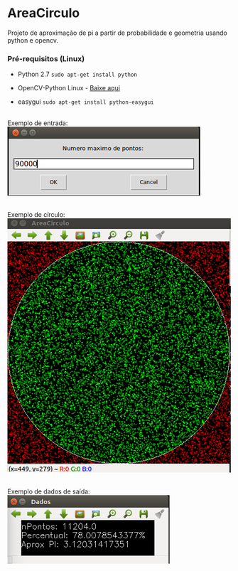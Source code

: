 AreaCirculo
===========
Projeto de aproximação de pi a partir de probabilidade e geometria usando python e opencv.

### Pré-requisitos (Linux)
  * Python 2.7 `sudo apt-get install python`
  * OpenCV-Python Linux - [Baixe aqui](https://docs.opencv.org/3.4/d2/de6/tutorial_py_setup_in_ubuntu.html)
  
  * easygui `sudo apt-get install python-easygui`

<br>Exemplo de entrada:</br>
<img src="imgsRM/in.png">

<br>Exemplo de círculo:</br>
<img src="imgsRM/exemploCirculo.png">

<br>Exemplo de dados de saída:</br>
<img src="imgsRM/exemploDados.png">





